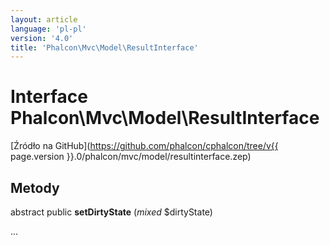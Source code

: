 ```yaml
---
layout: article
language: 'pl-pl'
version: '4.0'
title: 'Phalcon\Mvc\Model\ResultInterface'
---
```

# Interface **Phalcon\Mvc\Model\ResultInterface**

[Źródło na GitHub](https://github.com/phalcon/cphalcon/tree/v{{ page.version }}.0/phalcon/mvc/model/resultinterface.zep)

## Metody

abstract public **setDirtyState** (*mixed* $dirtyState)

...